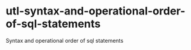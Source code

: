 # utl-syntax-and-operational-order-of-sql-statements
Syntax and operational order of sql statements  
